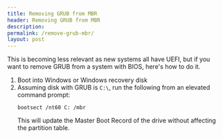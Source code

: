 ```yaml
---
title: Removing GRUB from MBR
header: Removing GRUB from MBR
description: 
permalink: /remove-grub-mbr/
layout: post
---
```


This is becoming less relevant as new systems all have UEFI, but if you want to remove GRUB from a system with BIOS, here's how to do it.

1. Boot into Windows or Windows recovery disk
2. Assuming disk with GRUB is `C:\`, run the following from an elevated command prompt: 
    ```
    bootsect /nt60 C: /mbr
    ```
    This will update the Master Boot Record of the drive without affecting the partition table. 
